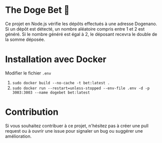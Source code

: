 # The Doge Bet 🎲
Ce projet en Node.js vérifie les dépôts effectués à une adresse Dogenano. Si un dépôt est détecté, un nombre aléatoire compris entre 1 et 2 est généré. Si le nombre généré est égal à 2, le déposant recevra le double de la somme déposée.

# Installation avec Docker

Modifier le fichier `.env`

1) `sudo docker build --no-cache -t bet:latest .`
2) `sudo docker run --restart=unless-stopped --env-file .env -d -p 3003:3003 --name dogebet bet:latest`

# Contribution

Si vous souhaitez contribuer à ce projet, n'hésitez pas à créer une pull request ou à ouvrir une issue pour signaler un bug ou suggérer une amélioration.
